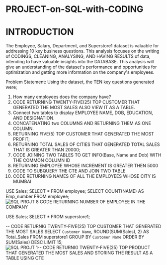 # PROJECT-on-SQL-with-CODING

# INTRODUCTION 
The Employee, Salary, Department, and Superstore1 dataset is valuable for addressing 10 key business questions. This analysis focuses on the writing of CODINGS, CLEANING, ANALYSING, AND HAVING RESULTS of data, intending to have valuable insights into the DATABASE. This analysis will give an understanding of the dataset's performance and opportunities for optimization and getting more information on the company's employees.

Problem Statement:
Using the dataset, the TEN key questions generated were;
1. How many employees does the company have?
2. CODE RETURNING TWENTY-FIVE(25) TOP CUSTOMER THAT GENERATED THE MOST SALES ALSO VIEW IT AS A TABLE.
3. Connect two tables to display EMPLOYEE NAME, DOB, EDUCATION, AND DESIGNATION.
4. CONCATENATING two COLUMNS AND RETURNING THEM AS ONE COLUMN.
5. RETURNING FIVE(5) TOP CUSTOMER THAT GENERATED THE MOST PROFIT;
6. RETURNING TOTAL SALES OF CITIES THAT GENERATED TOTAL SALES THAT IS GREATER THAN 20000;
7. CODE JOINING TWO TABLES TO GET INFO(Base, Name and Dob) WITH THE COMMON COLUMN ID
8. RETURNING EMPLOYEE WHOSE INCREMENT IS GREATER THEN 5000
9. CODE TO SUBQUERY THE CTE AND JOIN TWO TABLE
10. CODE RETURNING NAMES OF ALL THE EMPLOYEES WHOSE CITY IS MUMBAI

USE Sales;
SELECT * FROM employee;
SELECT COUNT(NAME) AS Emp_number
FROM employee;
![SQL PROJT 8 CODE RETURNING NUMBER OF EMPLOYEE IN THE COMPANY](https://github.com/Tonyigba/Project-on-SQL-with-CODING/assets/143624967/766a1a97-ee73-4a44-afd4-9466bc6b4cc6)

USE Sales;
SELECT * FROM superstore1;

-- CODE RETURNIG TWENTY-FIVE(25) TOP CUSTOMER THAT GENERATED THE MOST SALES
SELECT `Customer Name`, ROUND(SUM(Sales), 2) AS Total_Sales
FROM superstore1
GROUP BY `Customer Name`
ORDER BY SUM(Sales) DESC
LIMIT 15;
![SQL PROJT 1-- CODE RETURNIG TWENTY-FIVE(25) TOP PRODUCT THAT GENERATED THE MOST SALES AND STORING THE RESULT AS A TABLE USING CTE](https://github.com/Tonyigba/Project-on-SQL-with-CODING/assets/143624967/e181655e-d53a-4a87-be6a-d7d9481ee642)

